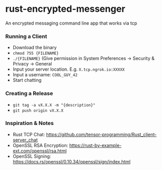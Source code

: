 # rust-encrypted-messenger
An encrypted messaging command line app that works via tcp

### Running a Client
 - Download the binary
 - `chmod 755 {FILENAME}`
 - `./{FILENAME}` (Give permission in System Preferences -> Security & Privacy -> General
 - Input your server location. E.g. `X.tcp.ngrok.io:XXXXX`
 - Input a username: `COOL_GUY_42`
 - Start chatting

 ### Creating a Release
- `git tag -a vX.X.X -m "{description}"`
- `git push origin vX.X.X`

### Inspiration & Notes
- Rust TCP Chat: https://github.com/tensor-programming/Rust_client-server_chat
- OpenSSL RSA Encryption: https://rust-by-example-ext.com/openssl/rsa.html
- OpenSSL Signing: https://docs.rs/openssl/0.10.34/openssl/sign/index.html
